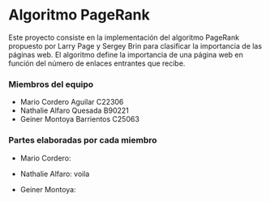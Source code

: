 # Algoritmo PageRank


Este proyecto consiste en la implementación del algoritmo PageRank propuesto por Larry Page y Sergey Brin para clasificar la importancia de las páginas web. El algoritmo define la importancia de una página web en función del número de enlaces entrantes que recibe.


### Miembros del equipo


- Mario Cordero Aguilar C22306
- Nathalie Alfaro Quesada B90221
- Geiner Montoya Barrientos C25063


### Partes elaboradas por cada miembro
- Mario Cordero:


- Nathalie Alfaro: voila

  
- Geiner Montoya: